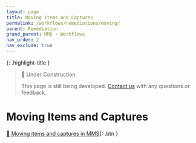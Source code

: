 ```yaml
---
layout: page
title: Moving Items and Captures
permalink: /workflows/remediations/moving/
parent: Remediation
grand_parent: MMS › Workflows
nav_order: 2
nav_exclude: true
---
```


{: .highlight-title }
> 🚧 Under Construction
>
> This page is still being developed. [Contact us](/metadata-documentation/contact/) with any questions or feedback.

# Moving Items and Captures
[📄 Moving items and captures in MMS](https://docs.google.com/document/d/1lsTCjCF8l2mK9Mq-z0U_XoObu1LblXmbJ6JgovvWF9I/edit){: .btn }